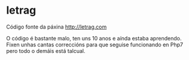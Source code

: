 # letrag

Código fonte da páxina http://letrag.com

O código é bastante malo, ten uns 10 anos e aínda estaba aprendendo. Fixen unhas cantas correccións para que seguise funcionando en Php7 pero todo o demáis está talcual.
